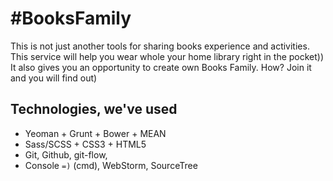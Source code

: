 #BooksFamily
===========

This is not just another tools for sharing books experience and activities. This service will help you wear whole your home library right in the pocket)) It also gives you an opportunity to create own Books Family. How? Join it and you will find out)

## Technologies, we've used 
- Yeoman + Grunt + Bower + MEAN 
- Sass/SCSS + CSS3 + HTML5
- Git, Github, git-flow, 
- Console `=)` (cmd), WebStorm, SourceTree
